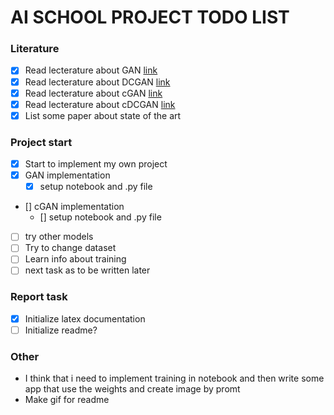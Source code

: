 # **AI SCHOOL PROJECT TODO LIST**
### **Literature**
- [x] Read lecterature about GAN    [link](https://arxiv.org/pdf/1406.2661.pdf)
- [x] Read lecterature about DCGAN  [link](https://arxiv.org/pdf/1511.06434v2.pdf)
- [x] Read lecterature about cGAN   [link](https://arxiv.org/pdf/1411.1784.pdf)
- [x] Read lecterature about cDCGAN [link](https://www.researchgate.net/publication/331915834_Designing_nanophotonic_structures_using_conditional-deep_convolutional_generative_adversarial_networks)
- [x] List some paper about state of the art

### **Project start**
- [x] Start to implement my own project
- [x] GAN implementation
    - [x] setup notebook and .py file
- [] cGAN implementation
    - [] setup notebook and .py file
- [ ] try other models
- [ ] Try to change dataset
- [ ] Learn info about training
- [ ] next task as to be written later

### **Report task**
- [x] Initialize latex documentation
- [ ] Initialize readme?

### **Other**
- I think that i need to implement training in notebook and then write some app that use the weights and create image by promt
- Make gif for readme